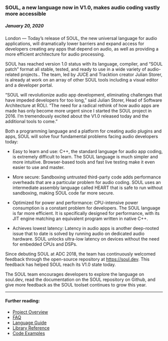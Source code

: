 ### SOUL, a new language now in V1.0, makes audio coding vastly more accessible

##### January 20, 2020

London — Today’s release of SOUL, the new universal language for audio applications, will dramatically lower barriers and expand access for developers creating any apps that depend on audio, as well as providing a more efficient architecture for audio processing.

SOUL has reached version 1.0 status with its language, compiler, and “SOUL patch” format all stable, tested, and ready to use in a wide variety of audio-related projects.. The team, led by JUCE and Tracktion creator Julian Storer, is already at work on an array of other SOUL tools including a visual editor and a developer portal.

“SOUL will revolutionize audio app development, eliminating challenges that have impeded developers for too long,” said Julian Storer, Head of Software Architecture at ROLI. “The need for a radical rethink of how audio apps are made has only become more urgent since I started the SOUL project in 2016. I’m tremendously excited about the V1.0 released today and the additional tools to come.”

Both a programming language and a platform for creating audio plugins and apps, SOUL will solve four fundamental problems facing audio developers today:

- Easy to learn and use: C++, the standard language for audio app coding, is extremely difficult to learn. The SOUL language is much simpler and more intuitive. Browser-based tools and fast live testing make it even easier to use and master.

- More secure: Sandboxing untrusted third-party code adds performance overheads that are a particular problem for audio coding. SOUL uses an intermediate assembly language called HEART that is safe to run without sandboxing, making SOUL code far more secure.

- Optimized for power and performance: CPU-intensive power consumption is a constant problem for developers. The SOUL language is far more efficient. It is specifically designed for performance, with its JIT engine matching an equivalent program written in native C++.

- Achieves lowest latency: Latency in audio apps is another deep-rooted issue that to date is solved by running audio on dedicated audio hardware. SOUL unlocks ultra-low latency on devices without the need for embedded CPUs and DSPs.


Since debuting SOUL at ADC 2018, the team has continuously welcomed feedback through the open-source repository at https://soul.dev. This feedback has helped SOUL reach its V1.0 state today.

The SOUL team encourages developers to explore the language on soul.dev, read the documentation on the SOUL repository on Github, and give more feedback as the SOUL toolset continues to grow this year.

---

#### Further reading:

- [Project Overview](https://soul-lang.github.io/SOUL/docs/SOUL_Overview.html)
- [FAQ](https://soul-lang.github.io/SOUL/docs/SOUL_FAQ.html)
- [Language Guide](https://soul-lang.github.io/SOUL/docs/SOUL_Language.html)
- [Library Reference](https://soul-lang.github.io/SOUL/docs/soul_library.html)
- [Code Examples](https://soul.dev/examples)
